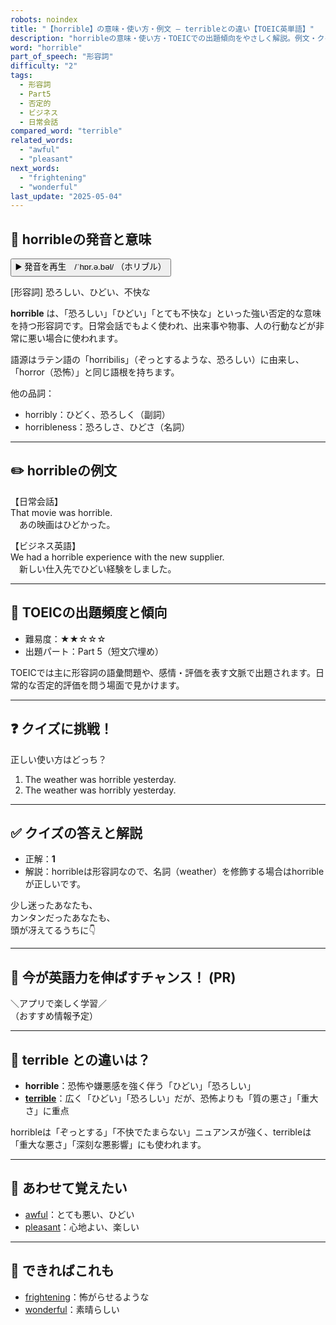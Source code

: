 ```yaml
---
robots: noindex
title: "【horrible】の意味・使い方・例文 ― terribleとの違い【TOEIC英単語】"
description: "horribleの意味・使い方・TOEICでの出題傾向をやさしく解説。例文・クイズ付きでterribleとの違いもわかりやすく学べます。"
word: "horrible"
part_of_speech: "形容詞"
difficulty: "2"
tags:
  - 形容詞
  - Part5
  - 否定的
  - ビジネス
  - 日常会話
compared_word: "terrible"
related_words:
  - "awful"
  - "pleasant"
next_words:
  - "frightening"
  - "wonderful"
last_update: "2025-05-04"
---
```


## 🔰 horribleの発音と意味

<button class="play-audio" onclick="playTTS('horrible')">
  <span class="play-audio-main">
    ▶️ 発音を再生　/ˈhɒr.ə.bəl/
  </span>
  <span class="play-audio-sub">
    （ホリブル）
  </span>
</button>

[形容詞] 恐ろしい、ひどい、不快な

**horrible** は、「恐ろしい」「ひどい」「とても不快な」といった強い否定的な意味を持つ形容詞です。日常会話でもよく使われ、出来事や物事、人の行動などが非常に悪い場合に使われます。

語源はラテン語の「horribilis」（ぞっとするような、恐ろしい）に由来し、「horror（恐怖）」と同じ語根を持ちます。

他の品詞：  
- horribly：ひどく、恐ろしく（副詞）
- horribleness：恐ろしさ、ひどさ（名詞）

---

## ✏️ horribleの例文

【日常会話】  
That movie was horrible.  
　あの映画はひどかった。

【ビジネス英語】  
We had a horrible experience with the new supplier.  
　新しい仕入先でひどい経験をしました。

---

## 🎯 TOEICの出題頻度と傾向

- 難易度：★★☆☆☆
- 出題パート：Part 5（短文穴埋め）

TOEICでは主に形容詞の語彙問題や、感情・評価を表す文脈で出題されます。日常的な否定的評価を問う場面で見かけます。

---

## ❓ クイズに挑戦！

正しい使い方はどっち？

1. The weather was horrible yesterday.  
2. The weather was horribly yesterday.

---

## ✅ クイズの答えと解説

- 正解：**1**
- 解説：horribleは形容詞なので、名詞（weather）を修飾する場合はhorribleが正しいです。

少し迷ったあなたも、  
カンタンだったあなたも、  
頭が冴えてるうちに👇️

---

## 🚀 今が英語力を伸ばすチャンス！ (PR)

<div class="info-center">
＼アプリで楽しく学習／<br>  
（おすすめ情報予定）
</div>

---

## 🤔  terrible との違いは？

- **horrible**：恐怖や嫌悪感を強く伴う「ひどい」「恐ろしい」
- **[terrible](/word/terrible/)**：広く「ひどい」「恐ろしい」だが、恐怖よりも「質の悪さ」「重大さ」に重点

horribleは「ぞっとする」「不快でたまらない」ニュアンスが強く、terribleは「重大な悪さ」「深刻な悪影響」にも使われます。

---

## 🧩 あわせて覚えたい

- [awful](/word/awful/)：とても悪い、ひどい
- [pleasant](/word/pleasant/)：心地よい、楽しい

---

## 📖 できればこれも

- [frightening](/word/frightening/)：怖がらせるような
- [wonderful](/word/wonderful/)：素晴らしい

<!-- cvid: aid08_bid16 -->
